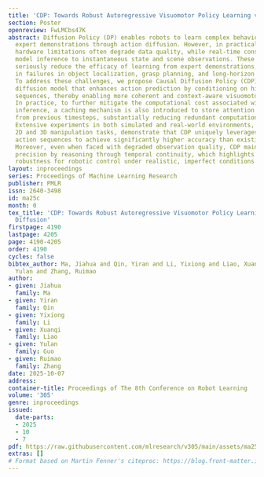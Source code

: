 ```yaml
---
title: 'CDP: Towards Robust Autoregressive Visuomotor Policy Learning via Causal Diffusion'
section: Poster
openreview: FwLMCbs47K
abstract: Diffusion Policy (DP) enables robots to learn complex behaviors by imitating
  expert demonstrations through action diffusion. However, in practical applications,
  hardware limitations often degrade data quality, while real-time constraints restrict
  model inference to instantaneous state and scene observations. These limitations
  seriously reduce the efficacy of learning from expert demonstrations, resulting
  in failures in object localization, grasp planning, and long-horizon task execution.
  To address these challenges, we propose Causal Diffusion Policy (CDP), a novel transformer-based
  diffusion model that enhances action prediction by conditioning on historical action
  sequences, thereby enabling more coherent and context-aware visuomotor policy learning.
  In practice, to further mitigate the computational cost associated with autoregressive
  inference, a caching mechanism is also introduced to store attention key-value pairs
  from previous timesteps, substantially reducing redundant computations during execution.
  Extensive experiments in both simulated and real-world environments, spanning diverse
  2D and 3D manipulation tasks, demonstrate that CDP uniquely leverages historical
  action sequences to achieve significantly higher accuracy than existing methods.
  Moreover, even when faced with degraded observation quality, CDP maintains remarkable
  precision by reasoning through temporal continuity, which highlights its practical
  robustness for robotic control under realistic, imperfect conditions.
layout: inproceedings
series: Proceedings of Machine Learning Research
publisher: PMLR
issn: 2640-3498
id: ma25c
month: 0
tex_title: 'CDP: Towards Robust Autoregressive Visuomotor Policy Learning via Causal
  Diffusion'
firstpage: 4190
lastpage: 4205
page: 4190-4205
order: 4190
cycles: false
bibtex_author: Ma, Jiahua and Qin, Yiran and Li, Yixiong and Liao, Xuanqi and Guo,
  Yulan and Zhang, Ruimao
author:
- given: Jiahua
  family: Ma
- given: Yiran
  family: Qin
- given: Yixiong
  family: Li
- given: Xuanqi
  family: Liao
- given: Yulan
  family: Guo
- given: Ruimao
  family: Zhang
date: 2025-10-07
address:
container-title: Proceedings of The 8th Conference on Robot Learning
volume: '305'
genre: inproceedings
issued:
  date-parts:
  - 2025
  - 10
  - 7
pdf: https://raw.githubusercontent.com/mlresearch/v305/main/assets/ma25c/ma25c.pdf
extras: []
# Format based on Martin Fenner's citeproc: https://blog.front-matter.io/posts/citeproc-yaml-for-bibliographies/
---
```

